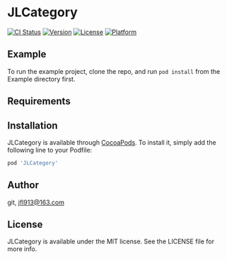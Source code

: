 # JLCategory

[![CI Status](https://img.shields.io/travis/git/JLCategory.svg?style=flat)](https://travis-ci.org/git/JLCategory)
[![Version](https://img.shields.io/cocoapods/v/JLCategory.svg?style=flat)](https://cocoapods.org/pods/JLCategory)
[![License](https://img.shields.io/cocoapods/l/JLCategory.svg?style=flat)](https://cocoapods.org/pods/JLCategory)
[![Platform](https://img.shields.io/cocoapods/p/JLCategory.svg?style=flat)](https://cocoapods.org/pods/JLCategory)

## Example

To run the example project, clone the repo, and run `pod install` from the Example directory first.

## Requirements

## Installation

JLCategory is available through [CocoaPods](https://cocoapods.org). To install
it, simply add the following line to your Podfile:

```ruby
pod 'JLCategory'
```

## Author

git, jfl913@163.com

## License

JLCategory is available under the MIT license. See the LICENSE file for more info.

